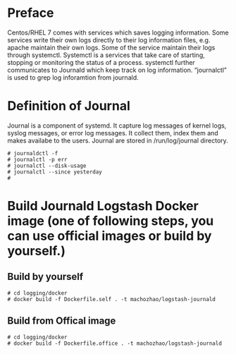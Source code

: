 # Preface
Centos/RHEL 7 comes with services which saves logging information. Some services write their own logs directly to their log information files, e.g. apache maintain their own logs. Some of the service maintain their logs through systemctl. Systemctl is a services that take care of starting, stopping or monitoring the status of a process. systemctl further communicates to Journald which keep track on log information. “journalctl” is used to grep log inforamtion from journald.

# Definition of Journal
Journal is a component of systemd. It capture log messages of kernel logs, syslog messages, or error log messages. It collect them, index them and makes availabe to the users. Journal are stored in /run/log/journal directory.
```
# journaldctl -f
# journalctl -p err
# journalctl --disk-usage
# journalctl --since yesterday
# 
```
# Build Journald Logstash Docker image (one of following steps, you can use official images or build by yourself.)
## Build by yourself
```
# cd logging/docker
# docker build -f Dockerfile.self . -t machozhao/logstash-journald
```
## Build from Offical image
```
# cd logging/docker
# docker build -f Dockerfile.office . -t machozhao/logstash-journald
```
